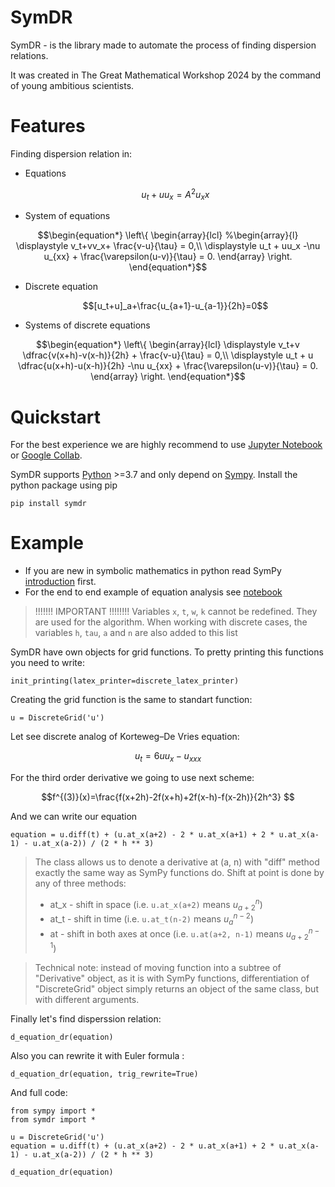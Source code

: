 SymDR
========
SymDR - is the library made to automate the process of finding dispersion relations.

It was created in The Great Mathematical Workshop 2024 by the command of young ambitious scientists.

Features
===========
Finding dispersion relation in:
- Equations
  ```math
  u_t + u u_x = A^2 u_xx
  ```
- System of equations
```math
\begin{equation*}
\left\{
 \begin{array}{lcl}
%\begin{array}{l}
\displaystyle v_t+vv_x+ \frac{v-u}{\tau} = 0,\\
\displaystyle u_t + uu_x -\nu u_{xx} + \frac{\varepsilon(u-v)}{\tau} = 0.
\end{array}
\right.
\end{equation*}
```

- Discrete equation
  ```math
  [u_t+u]_a+\frac{u_{a+1}-u_{a-1}}{2h}=0
  ```
- Systems of discrete equations

```math
\begin{equation*}
\left\{
 \begin{array}{lcl}
\displaystyle v_t+v \dfrac{v(x+h)-v(x-h)}{2h} + \frac{v-u}{\tau} = 0,\\
\displaystyle u_t + u \dfrac{u(x+h)-u(x-h)}{2h} -\nu u_{xx} + \frac{\varepsilon(u-v)}{\tau} = 0.
\end{array}
\right.
\end{equation*}
```


Quickstart
=============
For the best experience we are highly recommend to use [Jupyter Notebook](https://jupyter.org/) or [Google Collab](https://colab.research.google.com).

SymDR supports [Python](http://python.org/) >=3.7 and only depend on [Sympy](https://www.sympy.org).
Install the python package using pip
```
pip install symdr
```

Example
==========
- If you are new in symbolic mathematics in python read SymPy [introduction](https://docs.sympy.org/latest/tutorials/intro-tutorial/index.html) first.
- For the end to end example of equation analysis see [notebook](https://github.com/symdr/symdr/blob/master/example.ipynb)

>!!!!!!! IMPORTANT !!!!!!!!
>Variables `x`, `t`, `w`, `k` cannot be redefined. They are used for the algorithm. When working with discrete cases, the variables `h`, `tau`, `a` and `n` are also added to this list


SymDR have own objects for grid functions. To pretty printing this functions you need to write:

```
init_printing(latex_printer=discrete_latex_printer)
```
Creating the grid function is the same to standart function:

```
u = DiscreteGrid('u')
```

Let see discrete analog of Korteweg–De Vries equation:
```math
u_{t}=6uu_{x}-u_{xxx}
```

For the third order derivative we going to use next scheme:
```math
f^{(3)}(x)=\frac{f(x+2h)-2f(x+h)+2f(x-h)-f(x-2h)}{2h^3} 
```
And we can write our equation
```
equation = u.diff(t) + (u.at_x(a+2) - 2 * u.at_x(a+1) + 2 * u.at_x(a-1) - u.at_x(a-2)) / (2 * h ** 3)
```
>The class allows us to denote a derivative at (a, n) with "diff" method exactly the same way as SymPy functions do.
>Shift at point is done by any of three methods:
>- at_x - shift in space (i.e. ```u.at_x(a+2)``` means $u_{a+2}^n$)
>- at_t - shift in time (i.e. ```u.at_t(n-2)``` means $u_a^{n-2}$)
>- at - shift in both axes at once (i.e. ```u.at(a+2, n-1)``` means $u_{a+2}^{n-1}$)

>Technical note: instead of moving function into a subtree of "Derivative" object, as it is with SymPy functions, differentiation of "DiscreteGrid" object simply returns an object of the same class, but with different arguments.

Finally let's find disperssion relation:

```
d_equation_dr(equation)
```
Also you can rewrite it with Euler formula :

```
d_equation_dr(equation, trig_rewrite=True)
```

And full code:

```
from sympy import *
from symdr import *

u = DiscreteGrid('u')
equation = u.diff(t) + (u.at_x(a+2) - 2 * u.at_x(a+1) + 2 * u.at_x(a-1) - u.at_x(a-2)) / (2 * h ** 3)

d_equation_dr(equation)
```
